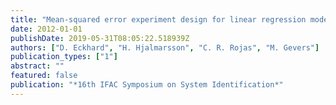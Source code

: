 ```yaml
---
title: "Mean-squared error experiment design for linear regression models "
date: 2012-01-01
publishDate: 2019-05-31T08:05:22.518939Z
authors: ["D. Eckhard", "H. Hjalmarsson", "C. R. Rojas", "M. Gevers"]
publication_types: ["1"]
abstract: ""
featured: false
publication: "*16th IFAC Symposium on System Identification*"
---
```


